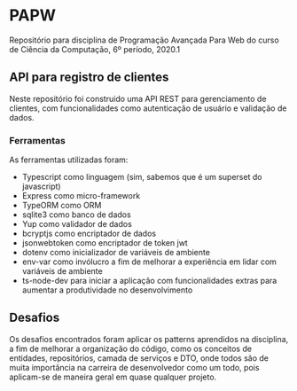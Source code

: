 # PAPW
Repositório para disciplina de Programação Avançada Para Web do curso de Ciência da Computação, 6º período, 2020.1

## API para registro de clientes

Neste repositório foi construido uma API REST para gerenciamento de clientes, com funcionalidades como autenticação de usuário e validação de dados.

### Ferramentas

As ferramentas utilizadas foram:

- Typescript como linguagem (sim, sabemos que é um superset do javascript)
- Express como micro-framework
- TypeORM como ORM
- sqlite3 como banco de dados
- Yup como validador de dados
- bcryptjs como encriptador de dados
- jsonwebtoken como encriptador de token jwt
- dotenv como inicializador de variáveis de ambiente
- env-var como invólucro a fim de melhorar a experiência em lidar com variáveis de ambiente
- ts-node-dev para iniciar a aplicação com funcionalidades extras para aumentar a produtividade no desenvolvimento

## Desafios

Os desafios encontrados foram aplicar os patterns aprendidos na disciplina, a fim de melhorar a organização do código, como os conceitos de entidades, repositórios, camada de serviços e DTO, onde todos são de muita importância na carreira de desenvolvedor como um todo, pois aplicam-se de maneira geral em quase qualquer projeto.
